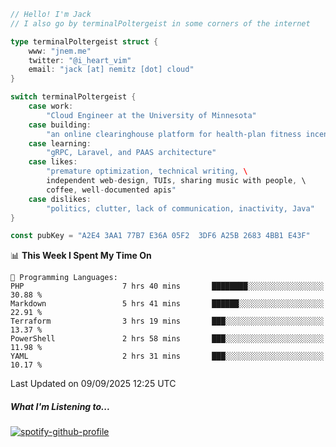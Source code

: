 ```go
// Hello! I'm Jack
// I also go by terminalPoltergeist in some corners of the internet

type terminalPoltergeist struct {
    www: "jnem.me"
    twitter: "@i_heart_vim"
    email: "jack [at] nemitz [dot] cloud"
}

switch terminalPoltergeist {
    case work:
        "Cloud Engineer at the University of Minnesota"
    case building:
        "an online clearinghouse platform for health-plan fitness incentive programs"
    case learning:
        "gRPC, Laravel, and PAAS architecture"
    case likes:
        "premature optimization, technical writing, \
        independent web-design, TUIs, sharing music with people, \
        coffee, well-documented apis"
    case dislikes:
        "politics, clutter, lack of communication, inactivity, Java"
}

const pubKey = "A2E4 3AA1 77B7 E36A 05F2  3DF6 A25B 2683 4BB1 E43F"
```

<!--START_SECTION:waka-->
📊 **This Week I Spent My Time On** 

```text
💬 Programming Languages: 
PHP                      7 hrs 40 mins       ████████░░░░░░░░░░░░░░░░░   30.88 % 
Markdown                 5 hrs 41 mins       ██████░░░░░░░░░░░░░░░░░░░   22.91 % 
Terraform                3 hrs 19 mins       ███░░░░░░░░░░░░░░░░░░░░░░   13.37 % 
PowerShell               2 hrs 58 mins       ███░░░░░░░░░░░░░░░░░░░░░░   11.98 % 
YAML                     2 hrs 31 mins       ███░░░░░░░░░░░░░░░░░░░░░░   10.17 % 
```


 Last Updated on 09/09/2025 12:25 UTC
<!--END_SECTION:waka-->

##### What I'm Listening to...

[![spotify-github-profile](https://jnem.me/listening-item?maxAge=2592000)](https://jnem.me/listening)
